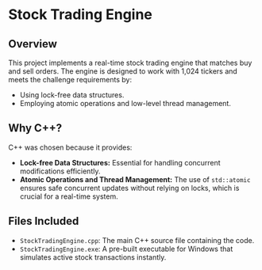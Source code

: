 # Stock Trading Engine

## Overview
This project implements a real-time stock trading engine that matches buy and sell orders. The engine is designed to work with 1,024 tickers and meets the challenge requirements by:
- Using lock-free data structures.
- Employing atomic operations and low-level thread management.

## Why C++?
C++ was chosen because it provides:
- **Lock-free Data Structures:** Essential for handling concurrent modifications efficiently.
- **Atomic Operations and Thread Management:** The use of `std::atomic` ensures safe concurrent updates without relying on locks, which is crucial for a real-time system.

## Files Included
- `StockTradingEngine.cpp`: The main C++ source file containing the code.
- `StockTradingEngine.exe`: A pre-built executable for Windows that simulates active stock transactions instantly.
